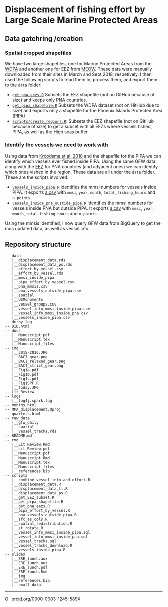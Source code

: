 # Displacement of fishing effort by Large Scale Marine Protected Areas

## Data gatehring /creation

### Spatial cropped shapefiles

We have two large shapefiles, one for Marine Protected Areas from the [WDPA](https://www.protectedplanet.net/) and another one for EEZ from [MEOW](http://marineregions.org/). These data were manually downloaded from their sites in March and Sept 2018, respetively. I then used the following scripts to read them in, process them, and export them to the `data` folder:

- [`get_pna_eezs.R`](https://github.com/jcvdav/MPA_displacement/blob/master/scripts/get_pna_eezs.R) Subsets the EEZ shapefile (not on GitHub because of size) and keeps only PNA countries.
- [`get_pipa_shapefile.R`](https://github.com/jcvdav/MPA_displacement/blob/master/scripts/get_pipa_shapefile.R) Subsets the WDPA dataset (not on HitHub due to size) and exports only a shapefile for the Phoenix Islands Protected Area ([PIPA](https://www.protectedplanet.net/phoenix-islands-protected-area-protected-area))
- [`scripts/create_regions.R`](https://github.com/jcvdav/MPA_displacement/blob/master/scripts/create_regions.R): Subsets the EEZ shapefile (not on GitHub because of size) to get a subset with all EEZs where vessels fished, PIPA, as well as the High seas buffer.

### Identify the vessels we need to work with

Using data from [Kroodsma et al. 2018](https://globalfishingwatch.org/datasets-and-code/fishing-effort/) and the shapefile for the PIPA we can identify which vessels ever fished inside PIPA. Using the same GFW data along with the [EEZ](http://marineregions.org/eezmapper.php) for PNA countries (and adyacent ones) we can identify which ones vished in the region. These data are all under the `data` folder. These are the scripts involved:

- [`vessels_inside_pipa.R`](https://github.com/jcvdav/MPA_displacement/blob/master/scripts/vessels_inside_pipa.R) identifies the mmsi numbers for vessels inside PIPA. It exports [a csv](https://github.com/jcvdav/MPA_displacement/blob/master/data/vessels_inside_pipa.csv) with `mmsi`, `year`, `month`, `total_fishing_hours` and `n_points`.
- [`vessels_inside_pna_oustide_pipa.R`](https://github.com/jcvdav/MPA_displacement/blob/master/scripts/vessels_inside_pna_outside_pipa.R) identifies the mmsi numbers for vessels inside PNA but outside PIPA. It exports [a csv](https://github.com/jcvdav/MPA_displacement/blob/master/data/vessels_inside_pna_outside_pipa.csv) with `mmsi`, `year`, `month`, `total_fishing_hours` and `n_points`.

Using the mmsis identified, I now query GFW data from BigQuery to get the mos updated data, as well as vessel info.

## Repository structure 

```
-- data
   |__displacement_data.rds
   |__displacement_data_ps.rds
   |__effort_by_vessel.csv
   |__effort_by_vessel.rds
   |__mmsi_inside_pipa
   |__pipa_effort_by_vessel.csv
   |__pna_mmsis.csv
   |__pna_vessels_outside_pipa.csv
   |__spatial
   |__USMonuments
   |__vessel_groups.csv
   |__vessel_info_mmsi_inside_pipa.csv
   |__vessel_info_mmsi_inside_pna.csv
   |__vessels_inside_pipa.csv
-- derby.log
-- DID.html
-- docs
   |__Manuscript.pdf
   |__Manuscript.tex
   |__Manuscript_files
-- img
   |__2015-2016.JPG
   |__BACI_gear.png
   |__BACI_relaxed_gear.png
   |__BACI_strict_gear.png
   |__Fig1a.pdf
   |__Fig1b.pdf
   |__Fig1c.pdf
   |__Fig1SPF.R
   |__today.JPG
-- Lit Review
-- logs
   |__log4j.spark.log
-- months.html
-- MPA_displacement.Rproj
-- quarters.html
-- raw_data
   |__gfw_daily
   |__spatial
   |__vessel_tracks.rds
-- README.md
-- rmd
   |__Lit Review.Rmd
   |__Lit_Review.pdf
   |__Manuscript.pdf
   |__Manuscript.Rmd
   |__Manuscript.tex
   |__Manuscript_files
   |__references.bib
-- scripts
   |__combine_vessel_info_and_effort.R
   |__displacement_data.R
   |__displacement_data_ll.R
   |__displacement_data_ps.R
   |__get_EEZ_subset.R
   |__get_pipa_shapefile.R
   |__get_pna_eezs.R
   |__pipa_effort_by_vessel.R
   |__pna_vessels_outside_pipa.R
   |__sfc_as_cols.R
   |__spatial_redistribution.R
   |__st_rotate.R
   |__vessel_info_mmsi_inside_pipa.sql
   |__vessel_info_mmsi_inside_pna.sql
   |__vessel_tracks.sql
   |__vessel_tracks_download.R
   |__vessels_inside_pipa.R
-- slides
   |__ERE_lunch.aux
   |__ERE_lunch.out
   |__ERE_lunch.pdf
   |__ERE_lunch.Rmd
   |__img
   |__references.bib
   |__small_data
```

--------- 

<a href="https://orcid.org/0000-0003-1245-589X" target="orcid.widget" rel="noopener noreferrer" style="vertical-align:top;"><img src="https://orcid.org/sites/default/files/images/orcid_16x16.png" style="width:1em;margin-right:.5em;" alt="ORCID iD icon">orcid.org/0000-0003-1245-589X</a>
